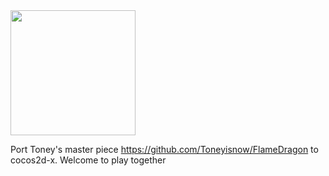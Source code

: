 <img src="http://www.cocos2d-x.org/attachments/801/cocos2dx_portrait.png" width=200>

Port Toney's master piece https://github.com/Toneyisnow/FlameDragon to cocos2d-x. Welcome to play together
